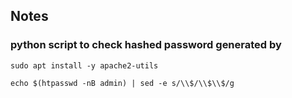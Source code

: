 ## Notes
### python script to check hashed password generated by


```
sudo apt install -y apache2-utils
```

```
echo $(htpasswd -nB admin) | sed -e s/\\$/\\$\\$/g
```

